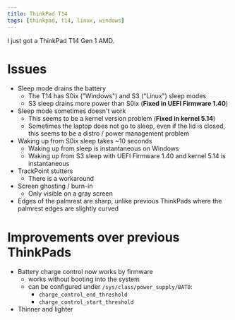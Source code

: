 ```yaml
---
title: ThinkPad T14
tags: [thinkpad, t14, linux, windows]
---
```


I just got a ThinkPad T14 Gen 1 AMD.

<!-- truncate -->

# Issues

- Sleep mode drains the battery
    - The T14 has S0ix ("Windows") and S3 ("Linux") sleep modes
    - S3 sleep drains more power than S0ix (**Fixed in UEFI Firmware 1.40**)
- Sleep mode sometimes doesn't work
    - This seems to be a kernel version problem (**Fixed in kernel 5.14**)
    - Sometimes the laptop does not go to sleep, even if the lid is closed, this seems to be a distro / power management problem
- Waking up from S0ix sleep takes ~10 seconds
    - Waking up from sleep is instantaneous on Windows
    - Waking up from S3 sleep with UEFI Firmware 1.40 and kernel 5.14 is instantaneous
- TrackPoint stutters
    - There is a workaround
- Screen ghosting / burn-in
    - Only visible on a gray screen
- Edges of the palmrest are sharp, unlike previous ThinkPads where the palmrest edges are slightly curved

# Improvements over previous ThinkPads

- Battery charge control now works by firmware
    - works without booting into the system
    - can be configured under `/sys/class/power_supply/BAT0`:
        - `charge_control_end_threshold`
        - `charge_control_start_threshold`
- Thinner and lighter
